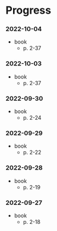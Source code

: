 # Progress

### 2022-10-04
- book
  - p. 2-37

### 2022-10-03
- book
  - p. 2-37

### 2022-09-30
- book
  - p. 2-24

### 2022-09-29
- book
  - p. 2-22

### 2022-09-28
- book
  - p. 2-19

### 2022-09-27
- book
  - p. 2-18
